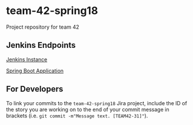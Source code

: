 # team-42-spring18
Project repository for team 42

## Jenkins Endpoints
[Jenkins Instance](http://ec2-174-129-104-157.compute-1.amazonaws.com:8080)

[Spring Boot Application](http://ec2-52-91-204-124.compute-1.amazonaws.com:8080)

## For Developers

To link your commits to the `team-42-spring18` Jira project, include the ID of the story you are working on to the end of your commit message in brackets (i.e. `git commit -m"Message text. [TEAM42-31]"`).
